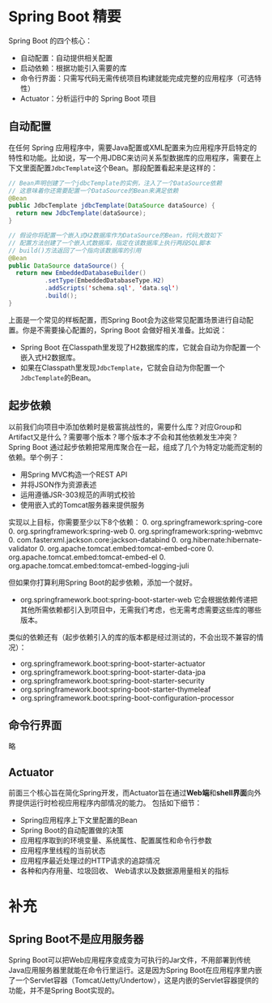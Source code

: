 # Spring Boot 精要
Spring Boot 的四个核心：
* 自动配置：自动提供相关配置
* 启动依赖：根据功能引入需要的库
* 命令行界面：只需写代码无需传统项目构建就能完成完整的应用程序（可选特性）
* Actuator：分析运行中的 Spring Boot 项目

## 自动配置
在任何 Spring 应用程序中，需要Java配置或XML配置来为应用程序开启特定的特性和功能。比如说，写一个用JDBC来访问关系型数据库的应用程序，需要在上下文里面配置`JdbcTemplate`这个Bean。那段配置看起来是这样的：
```java
// Bean声明创建了一个jdbcTemplate的实例，注入了一个DataSource依赖
// 这意味着你还需要配置一个DataSource的Bean来满足依赖
@Bean
public JdbcTemplate jdbcTemplate(DataSource dataSource) {
  return new JdbcTemplate(dataSource);
}

// 假设你将配置一个嵌入式H2数据库作为DataSource的Bean，代码大致如下
// 配置方法创建了一个嵌入式数据库，指定在该数据库上执行两段SQL脚本
// build()方法返回了一个指向该数据库的引用
@Bean
public DataSource dataSource() {
  return new EmbeddedDatabaseBuilder()
          .setType(EmbeddedDatabaseType.H2)
          .addScripts('schema.sql', 'data.sql')
          .build();
}
```

上面是一个常见的样板配置，而Spring Boot会为这些常见配置场景进行自动配置。你是不需要操心配置的，Spring Boot 会做好相关准备。比如说：  
* Spring Boot 在Classpath里发现了H2数据库的库，它就会自动为你配置一个嵌入式H2数据库。
* 如果在Classpath里发现`JdbcTemplate`，它就会自动为你配置一个`JdbcTemplate`的Bean。

## 起步依赖
以前我们向项目中添加依赖时是极富挑战性的，需要什么库？对应Group和Artifact又是什么？需要哪个版本？哪个版本才不会和其他依赖发生冲突？  
Spring Boot 通过起步依赖把常用库聚合在一起，组成了几个为特定功能而定制的依赖。举个例子：
* 用Spring MVC构造一个REST API
* 并将JSON作为资源表述
* 运用遵循JSR-303规范的声明式校验
* 使用嵌入式的Tomcat服务器来提供服务

实现以上目标，你需要至少以下8个依赖：
0. org.springframework:spring-core
0. org.springframework:spring-web
0. org.springframework:spring-webmvc
0. com.fasterxml.jackson.core:jackson-databind
0. org.hibernate:hibernate-validator
0. org.apache.tomcat.embed:tomcat-embed-core
0. org.apache.tomcat.embed:tomcat-embed-el
0. org.apache.tomcat.embed:tomcat-embed-logging-juli

但如果你打算利用Spring Boot的起步依赖，添加一个就好。
* org.springframework.boot:spring-boot-starter-web
它会根据依赖传递把其他所需依赖都引入到项目中，无需我们考虑，也无需考虑需要这些库的哪些版本。

类似的依赖还有（起步依赖引入的库的版本都是经过测试的，不会出现不兼容的情况）：
* org.springframework.boot:spring-boot-starter-actuator
* org.springframework.boot:spring-boot-starter-data-jpa
* org.springframework.boot:spring-boot-starter-security
* org.springframework.boot:spring-boot-starter-thymeleaf
* org.springframework.boot:spring-boot-configuration-processor

## 命令行界面
略

## Actuator
前面三个核心旨在简化Spring开发，而Actuator旨在通过**Web端**和**shell界面**向外界提供运行时检视应用程序内部情况的能力。
包括如下细节：  
* Spring应用程序上下文里配置的Bean
* Spring Boot的自动配置做的决策
* 应用程序取到的环境变量、系统属性、配置属性和命令行参数
* 应用程序里线程的当前状态
* 应用程序最近处理过的HTTP请求的追踪情况
* 各种和内存用量、垃圾回收、 Web请求以及数据源用量相关的指标

# 补充
## Spring Boot不是应用服务器
Spring Boot可以把Web应用程序变成变为可执行的Jar文件，不用部署到传统Java应用服务器里就能在命令行里运行。这是因为Spring Boot在应用程序里内嵌了一个Servlet容器（Tomcat/Jetty/Undertow），这是内嵌的Servlet容器提供的功能，并不是Spring Boot实现的。
